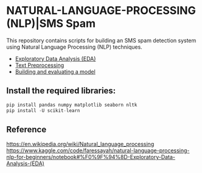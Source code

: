 # NATURAL-LANGUAGE-PROCESSING (NLP)|SMS Spam

This repository contains scripts for building an SMS spam detection system using Natural Language Processing (NLP) techniques.
- [Exploratory Data Analysis (EDA)](./EDA.md)
- [Text Preprocessing](./BuildNEvaluate.md)
- [Building and evaluating a model](./TextPreprocessing.md)
## Install the required libraries:
```Python
pip install pandas numpy matplotlib seaborn nltk 
pip install -U scikit-learn
```
## Reference
https://en.wikipedia.org/wiki/Natural_language_processing
https://www.kaggle.com/code/faressayah/natural-language-processing-nlp-for-beginners/notebook#%F0%9F%94%8D-Exploratory-Data-Analysis-(EDA)
